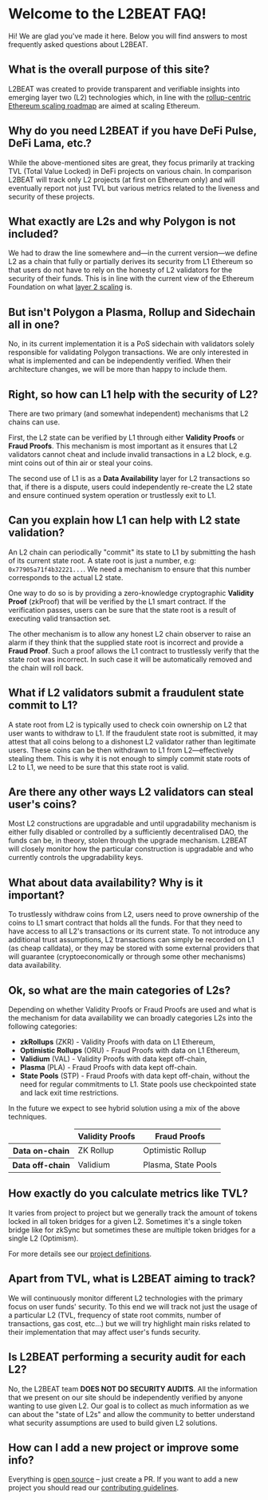 # Welcome to the L2BEAT FAQ!

Hi! We are glad you've made it here. Below you will find answers to most frequently asked questions about L2BEAT.

## What is the overall purpose of this site?

L2BEAT was created to provide transparent and verifiable insights into emerging layer two (L2) technologies which, in line with the [rollup-centric Ethereum scaling roadmap](https://ethereum-magicians.org/t/a-rollup-centric-ethereum-roadmap/4698) are aimed at scaling Ethereum.

## Why do you need L2BEAT if you have DeFi Pulse, DeFi Lama, etc.?

While the above-mentioned sites are great, they focus primarily at tracking TVL (Total Value Locked) in DeFi projects on various chain. In comparison L2BEAT will track only L2 projects (at first on Ethereum only) and will eventually report not just TVL but various metrics related to the liveness and security of these projects.

## What exactly are L2s and why Polygon is not included?

We had to draw the line somewhere and&mdash;in the current version&mdash;we define L2 as a chain that fully or partially derives its security from L1 Ethereum so that users do not have to rely on the honesty of L2 validators for the security of their funds. This is in line with the current view of the Ethereum Foundation on what [layer 2 scaling](https://ethereum.org/en/developers/docs/scaling/) is.

## But isn't Polygon a Plasma, Rollup and Sidechain all in one?

No, in its current implementation it is a PoS sidechain with validators solely responsible for validating Polygon transactions. We are only interested in what is implemented and can be independently verified. When their architecture changes, we will be more than happy to include them.

## Right, so how can L1 help with the security of L2?

There are two primary (and somewhat independent) mechanisms that L2 chains can use.

First, the L2 state can be verified by L1 through either **Validity Proofs** or **Fraud Proofs**. This mechanism is most important as it ensures that L2 validators cannot cheat and include invalid transactions in a L2 block, e.g. mint coins out of thin air or steal your coins.

The second use of L1 is as a **Data Availability** layer for L2 transactions so that, if there is a dispute, users could independently re-create the L2 state and ensure continued system operation or trustlessly exit to L1.

## Can you explain how L1 can help with L2 state validation?

An L2 chain can periodically "commit" its state to L1 by submitting the hash of its current state root. A state root is just a number, e.g: `0x77905a71f4b32221...`. We need a mechanism to ensure that this number corresponds to the actual L2 state.

One way to do so is by providing a zero-knowledge cryptographic **Validity Proof** (zkProof) that will be verified by the L1 smart contract. If the verification passes, users can be sure that the state root is a result of executing valid transaction set.

The other mechanism is to allow any honest L2 chain observer to raise an alarm if they think that the supplied state root is incorrect and provide a **Fraud Proof**. Such a proof allows the L1 contract to trustlessly verify that the state root was incorrect. In such case it will be automatically removed and the chain will roll back.

## What if L2 validators submit a fraudulent state commit to L1?

A state root from L2 is typically used to check coin ownership on L2 that user wants to withdraw to L1. If the fraudulent state root is submitted, it may attest that all coins belong to a dishonest L2 validator rather than legitimate users. These coins can be then withdrawn to L1 from L2&mdash;effectively stealing them. This is why it is not enough to simply commit state roots of L2 to L1, we need to be sure that this state root is valid.

## Are there any other ways L2 validators can steal user's coins?

Most L2 constructions are upgradable and until upgradability mechanism is either fully disabled or controlled by a sufficiently decentralised DAO, the funds can be, in theory, stolen through the upgrade mechanism. L2BEAT will closely monitor how the particular construction is upgradable and who currently controls the upgradability keys.

## What about data availability? Why is it important?

To trustlessly withdraw coins from L2, users need to prove ownership of the coins to L1 smart contract that holds all the funds. For that they need to have access to all L2's transactions or its current state. To not introduce any additional trust assumptions, L2 transactions can simply be recorded on L1 (as cheap calldata), or they may be stored with some external providers that will guarantee (cryptoeconomically or through some other mechanisms) data availability.

<h2 id="categories">Ok, so what are the main categories of L2s?</h2>

Depending on whether Validity Proofs or Fraud Proofs are used and what is the mechanism for data availability we can broadly categories L2s into the following categories:

- **zkRollups** (ZKR) - Validity Proofs with data on L1 Ethereum,
- **Optimistic Rollups** (ORU) - Fraud Proofs with data on L1 Ethereum,
- **Validium** (VAL) - Validity Proofs with data kept off-chain,
- **Plasma** (PLA) - Fraud Proofs with data kept off-chain.
- **State Pools** (STP) - Fraud Proofs with data kept off-chain, without the need for regular commitments to L1. State pools use checkpointed state and lack exit time restrictions.

In the future we expect to see hybrid solution using a mix of the above techniques.

<table class="Faq-Table">
  <thead>
    <tr>
      <td></td>
      <th>Validity Proofs</th>
      <th>Fraud Proofs</th>
    </tr>
  </thead>
  <tbody>
    <tr>
      <th>Data on-chain</th>
      <td>ZK Rollup</td>
      <td>Optimistic Rollup</td>
    </tr>
    <tr>
      <th>Data off-chain</th>
      <td>Validium</td>
      <td>Plasma, State Pools</td>
    </tr>
  </tbody>
</table>

## How exactly do you calculate metrics like TVL?

It varies from project to project but we generally track the amount of tokens locked in all token bridges for a given L2. Sometimes it's a single token bridge like for zkSync but sometimes these are multiple token bridges for a single L2 (Optimism).

For more details see our [project definitions](https://github.com/l2beat/l2beat/tree/master/packages/config/src/projects).

## Apart from TVL, what is L2BEAT aiming to track?

We will continuously monitor different L2 technologies with the primary focus on user funds' security. To this end we will track not just the usage of a particular L2 (TVL, frequency of state root commits, number of transactions, gas cost, etc...) but we will try highlight main risks related to their implementation that may affect user's funds security.

## Is L2BEAT performing a security audit for each L2?

No, the L2BEAT team **DOES NOT DO SECURITY AUDITS**. All the information that we present on our site should be independently verified by anyone wanting to use given L2. Our goal is to collect as much information as we can about the "state of L2s" and allow the community to better understand what security assumptions are used to build given L2 solutions.

## How can I add a new project or improve some info?

Everything is [open source](https://github.com/l2beat/l2beat) &ndash; just create a PR. If you want
to add a new project you should read our [contributing guidelines](https://github.com/l2beat/l2beat/tree/master/CONTRIBUTING.md).
